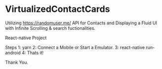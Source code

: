 # VirtualizedContactCards

Utilizing https://randomuser.me/ API for Contacts and Displaying a Fluid UI with Infinite Scrolling & search fuctionalities.

React-native Project

Steps
1: yarn
2: Connect a Mobile or Start a Emulator.
3: react-native run-android
4: Thats it!

Thank You.

